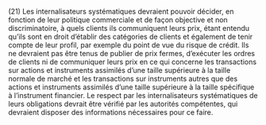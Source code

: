 (21) Les internalisateurs systématiques devraient pouvoir décider, en fonction de leur politique commerciale et de façon objective et non discriminatoire, à quels clients ils communiquent leurs prix, étant entendu qu’ils sont en droit d’établir des catégories de clients et également de tenir compte de leur profil, par exemple du point de vue du risque de crédit. Ils ne devraient pas être tenus de publier de prix fermes, d’exécuter les ordres de clients ni de communiquer leurs prix en ce qui concerne les transactions sur actions et instruments assimilés d’une taille supérieure à la taille normale de marché et les transactions sur instruments autres que des actions et instruments assimilés d’une taille supérieure à la taille spécifique à l’instrument financier. Le respect par les internalisateurs systématiques de leurs obligations devrait être vérifié par les autorités compétentes, qui devraient disposer des informations nécessaires pour ce faire.
